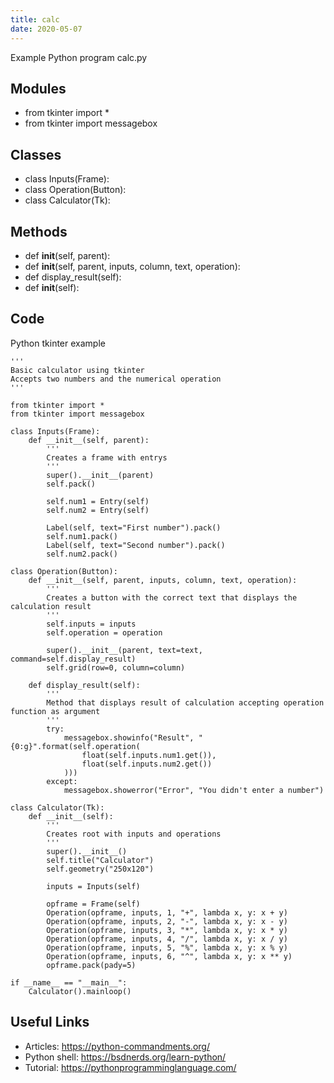 ```yaml
---
title: calc
date: 2020-05-07
---
```

Example Python program calc.py

## Modules

* from tkinter import *
* from tkinter import messagebox

## Classes

* class Inputs(Frame):
* class Operation(Button):
* class Calculator(Tk):

## Methods

* def __init__(self, parent):
* def __init__(self, parent, inputs, column, text, operation):
* def display_result(self):
* def __init__(self):

## Code

Python tkinter example

    '''
    Basic calculator using tkinter
    Accepts two numbers and the numerical operation
    '''
    
    from tkinter import *
    from tkinter import messagebox
    
    class Inputs(Frame):
        def __init__(self, parent):
            '''
            Creates a frame with entrys
            '''
            super().__init__(parent)
            self.pack()
    
            self.num1 = Entry(self)
            self.num2 = Entry(self)
    
            Label(self, text="First number").pack()
            self.num1.pack()
            Label(self, text="Second number").pack()
            self.num2.pack()
    
    class Operation(Button):
        def __init__(self, parent, inputs, column, text, operation):
            '''
            Creates a button with the correct text that displays the calculation result
            '''
            self.inputs = inputs
            self.operation = operation
    
            super().__init__(parent, text=text, command=self.display_result)
            self.grid(row=0, column=column)
    
        def display_result(self):
            '''
            Method that displays result of calculation accepting operation function as argument
            '''
            try:
                messagebox.showinfo("Result", "{0:g}".format(self.operation(
                    float(self.inputs.num1.get()), 
                    float(self.inputs.num2.get())
                )))
            except:
                messagebox.showerror("Error", "You didn't enter a number")
    
    class Calculator(Tk):
        def __init__(self):
            '''
            Creates root with inputs and operations
            '''
            super().__init__()
            self.title("Calculator")
            self.geometry("250x120")
    
            inputs = Inputs(self)
            
            opframe = Frame(self)
            Operation(opframe, inputs, 1, "+", lambda x, y: x + y)
            Operation(opframe, inputs, 2, "-", lambda x, y: x - y)
            Operation(opframe, inputs, 3, "*", lambda x, y: x * y)
            Operation(opframe, inputs, 4, "/", lambda x, y: x / y)
            Operation(opframe, inputs, 5, "%", lambda x, y: x % y)
            Operation(opframe, inputs, 6, "^", lambda x, y: x ** y)
            opframe.pack(pady=5)
    
    if __name__ == "__main__":
        Calculator().mainloop()
    

## Useful Links

- Articles: https://python-commandments.org/
- Python shell: https://bsdnerds.org/learn-python/
- Tutorial: https://pythonprogramminglanguage.com/
